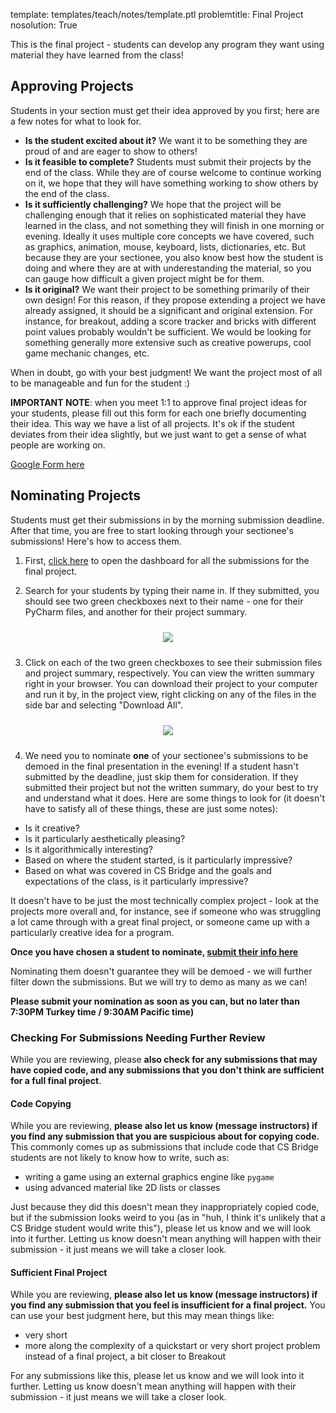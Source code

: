 template: templates/teach/notes/template.ptl
problemtitle: Final Project
nosolution: True

This is the final project - students can develop any program they want using material they have learned from the class!

## Approving Projects

Students in your section must get their idea approved by you first; here are a few notes for what to look for.

* **Is the student excited about it?** We want it to be something they are proud of and are eager to show to others!
* **Is it feasible to complete?**  Students must submit their projects by the end of the class.  While they are of course welcome to continue working on it, we hope that they will have something working to show others by the end of the class.
* **Is it sufficiently challenging?**  We hope that the project will be challenging enough that it relies on sophisticated material they have learned in the class, and not something they will finish in one morning or evening.  Ideally it uses multiple core concepts we have covered, such as graphics, animation, mouse, keyboard, lists, dictionaries, etc.  But because they are your sectionee, you also know best how the student is doing and where they are at with underestanding the material, so you can gauge how difficult a given project might be for them.
* **Is it original?** We want their project to be something primarily of their own design!  For this reason, if they propose extending a project we have already assigned, it should be a significant and original extension.  For instance, for breakout, adding a score tracker and bricks with different point values probably wouldn't be sufficient.  We would be looking for something generally more extensive such as creative powerups, cool game mechanic changes, etc.

When in doubt, go with your best judgment!  We want the project most of all to be manageable and fun for the student :)

**IMPORTANT NOTE**: when you meet 1:1 to approve final project ideas for your students, please fill out this form for each one briefly documenting their idea.  This way we have a list of all projects.  It's ok if the student deviates from their idea slightly, but we just want to get a sense of what people are working on.

[Google Form here](https://forms.gle/xdfFz3F8zznhL7AcA)


## Nominating Projects

Students must get their submissions in by the morning submission deadline.  After that time, you are free to start looking through your sectionee's submissions!  Here's how to access them.

1) First, [click here](https://edstem.org/us/courses/6374/lessons/21382/analytics/) to open the dashboard for all the submissions for the final project.

2) Search for your students by typing their name in.  If they submitted, you should see two green checkboxes next to their name - one for their PyCharm files, and another for their project summary.

<center>
	<img style="padding:10px;max-width:100%" src="{{pathToRoot}}img/projects/finalProject/submission.png" />
</center>

3) Click on each of the two green checkboxes to see their submission files and project summary, respectively.  You can view the written summary right in your browser.  You can download their project to your computer and run it by, in the project view, right clicking on any of the files in the side bar and selecting "Download All".

<center>
	<img style="padding:10px;max-width:100%" src="{{pathToRoot}}img/projects/finalProject/download.png" />
</center>

4) We need you to nominate **one** of your sectionee's submissions to be demoed in the final presentation in the evening!  If a student hasn't submitted by the deadline, just skip them for consideration.  If they submitted their project but not the written summary, do your best to try and understand what it does.  Here are some things to look for (it doesn't have to satisfy all of these things, these are just some notes):

* Is it creative?
* Is it particularly aesthetically pleasing?
* Is it algorithmically interesting?
* Based on where the student started, is it particularly impressive?
* Based on what was covered in CS Bridge and the goals and expectations of the class, is it particularly impressive?

It doesn't have to be just the most technically complex project - look at the projects more overall and, for instance, see if someone who was struggling a lot came through with a great final project, or someone came up with a particularly creative idea for a program.

**Once you have chosen a student to nominate, [submit their info here](https://forms.gle/8seXLqPYcK8cLSbt9)**

Nominating them doesn't guarantee they will be demoed - we will further filter down the submissions.  But we will try to demo as many as we can!

**Please submit your nomination as soon as you can, but no later than 7:30PM Turkey time /  9:30AM Pacific time)**

### Checking For Submissions Needing Further Review

While you are reviewing, please **also check for any submissions that may have copied code, and any submissions that you don't think are sufficient for a full final project**.

#### Code Copying
While you are reviewing, **please also let us know (message instructors) if you find any submission that you are suspicious about for copying code.**  This commonly comes up as submissions that include code that CS Bridge students are not likely to know how to write, such as:

+ writing a game using an external graphics engine like `pygame`
+ using advanced material like 2D lists or classes

Just because they did this doesn't mean they inappropriately copied code, but if the submission looks weird to you (as in "huh, I think it's unlikely that a CS Bridge student would write this"), please let us know and we will look into it further.  Letting us know doesn't mean anything will happen with their submission - it just means we will take a closer look.

#### Sufficient Final Project
While you are reviewing, **please also let us know (message instructors) if you find any submission that you feel is insufficient for a final project.**  You can use your best judgment here, but this may mean things like:

+ very short
+ more along the complexity of a quickstart or very short project problem instead of a final project, a bit closer to Breakout

For any submissions like this, please let us know and we will look into it further.  Letting us know doesn't mean anything will happen with their submission - it just means we will take a closer look.
